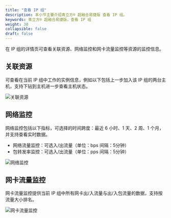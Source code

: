 ```yaml
---
title: "查看 IP 组"
description: 本小节主要介绍青立方® 超融合易捷版 查看 IP 组。 
keywords: 青立方® 超融合易捷版，查看 IP 组
weight: 30
collapsible: false
draft: false
---
```




在 IP 组的详情页可查看关联资源、网络监控和网卡流量监控等资源的监控信息。

## 关联资源

可查看在当前 IP 组中工作的实例信息，例如以下包括上一步加入该 IP 组的两台主机，支持下钻到主机进一步查看主机状态。

![关联资源](../../../_images/relate_ip.png)

## 网络监控

网络监控包括以下指标，可选择的时间跨度：最近 6 小时、1 天、2 周、1 个月，并支持查看实时数据。

- 网络流量监控：可选入/出流量（单位：bps 间隔：5分钟）
- 包转发率监控：可选入/出流量（单位：pps 间隔：5分钟）

![网络监控](../../../_images/relate_ip2.png)

## 网卡流量监控

网卡流量监控提供当前 IP 组中所有网卡出/入流量与出/入包流量的数据，支持按流量大小排名。

![网卡流量监控](../../../_images/relate_ip3.png)
